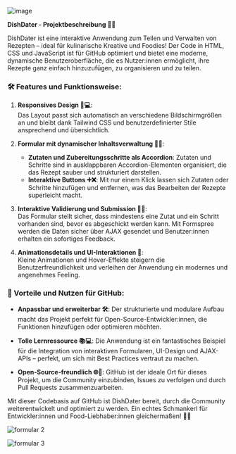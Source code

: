 
![image](https://github.com/user-attachments/assets/8f119107-f099-4ee9-b231-65340f9f3a69)




**DishDater - Projektbeschreibung 🍲📜**

DishDater ist eine interaktive Anwendung zum Teilen und Verwalten von Rezepten – ideal für kulinarische Kreative und Foodies! Der Code in HTML, CSS und JavaScript ist für GitHub optimiert und bietet eine moderne, dynamische Benutzeroberfläche, die es Nutzer:innen ermöglicht, ihre Rezepte ganz einfach hinzuzufügen, zu organisieren und zu teilen.

### 🛠️ Features und Funktionsweise:

1. **Responsives Design 📱💻**:  
   Das Layout passt sich automatisch an verschiedene Bildschirmgrößen an und bleibt dank Tailwind CSS und benutzerdefinierter Stile ansprechend und übersichtlich.

2. **Formular mit dynamischer Inhaltsverwaltung 📝✨**:  
   - **Zutaten und Zubereitungsschritte als Accordion**: Zutaten und Schritte sind in ausklappbaren Accordion-Elementen organisiert, die das Rezept sauber und strukturiert darstellen.
   - **Interaktive Buttons ➕❌**: Mit nur einem Klick lassen sich Zutaten oder Schritte hinzufügen und entfernen, was das Bearbeiten der Rezepte superleicht macht.

3. **Interaktive Validierung und Submission 🔄📩**:  
   Das Formular stellt sicher, dass mindestens eine Zutat und ein Schritt vorhanden sind, bevor es abgeschickt werden kann. Mit Formspree werden die Daten sicher über AJAX gesendet und Benutzer:innen erhalten ein sofortiges Feedback.

4. **Animationsdetails und UI-Interaktionen 💫**:  
   Kleine Animationen und Hover-Effekte steigern die Benutzerfreundlichkeit und verleihen der Anwendung ein modernes und angenehmes Feeling.

### 🚀 Vorteile und Nutzen für GitHub:

- **Anpassbar und erweiterbar 🛠️**: Der strukturierte und modulare Aufbau macht das Projekt perfekt für Open-Source-Entwickler:innen, die Funktionen hinzufügen oder optimieren möchten.

- **Tolle Lernressource 📚💻**: Die Anwendung ist ein fantastisches Beispiel für die Integration von interaktiven Formularen, UI-Design und AJAX-APIs – perfekt, um sich mit Best Practices vertraut zu machen.

- **Open-Source-freundlich 🌐🤝**: GitHub ist der ideale Ort für dieses Projekt, um die Community einzubinden, Issues zu verfolgen und durch Pull Requests zusammenzuarbeiten.

Mit dieser Codebasis auf GitHub ist DishDater bereit, durch die Community weiterentwickelt und optimiert zu werden. Ein echtes Schmankerl für Entwickler:innen und Food-Liebhaber:innen gleichermaßen! 🍲🌟

![formular 2](https://github.com/user-attachments/assets/ecb941de-3466-4abb-971f-678eb22489a5)

![formular 3](https://github.com/user-attachments/assets/c8538bd8-1125-4688-86b6-b262dd0c78e8)

